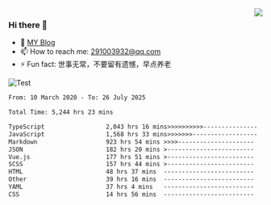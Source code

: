 <img align='right' src='https://github-readme-stats.vercel.app/api?username=niaogege&show_icons=true&theme=radical'/>

### Hi there 👋

- 🌱 [MY Blog](https://bythewayer.com/)
- 📫 How to reach me: 291003932@qq.com
- ⚡ Fun fact:  世事无常，不要留有遗憾，早点养老

![Test](https://github-readme-stats.vercel.app/api/top-langs/?username=niaogege&layout=compact)

<!--START_SECTION:waka-->

```txt
From: 10 March 2020 - To: 26 July 2025

Total Time: 5,244 hrs 23 mins

TypeScript                 2,043 hrs 16 mins>>>>>>>>>>---------------   38.96 %
JavaScript                 1,568 hrs 33 mins>>>>>>>------------------   29.91 %
Markdown                   923 hrs 54 mins >>>>---------------------   17.62 %
JSON                       182 hrs 20 mins >------------------------   03.48 %
Vue.js                     177 hrs 51 mins >------------------------   03.39 %
SCSS                       157 hrs 44 mins >------------------------   03.01 %
HTML                       48 hrs 37 mins  -------------------------   00.93 %
Other                      39 hrs 16 mins  -------------------------   00.75 %
YAML                       37 hrs 4 mins   -------------------------   00.71 %
CSS                        14 hrs 56 mins  -------------------------   00.28 %
```

<!--END_SECTION:waka-->
